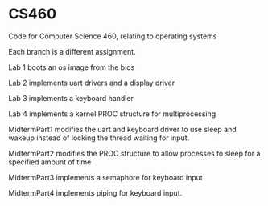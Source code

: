 # CS460
Code for Computer Science 460, relating to operating systems

Each branch is a different assignment.

Lab 1 boots an os image from the bios

Lab 2 implements uart drivers and a display driver

Lab 3 implements a keyboard handler

Lab 4 implements a kernel PROC structure for multiprocessing

MidtermPart1 modifies the uart and keyboard driver to use sleep and wakeup instead of locking the thread waiting for input.

MidtermPart2 modifies the PROC structure to allow processes to sleep for a specified amount of time

MidtermPart3 implements a semaphore for keyboard input

MidtermPart4 implements piping for keyboard input.
